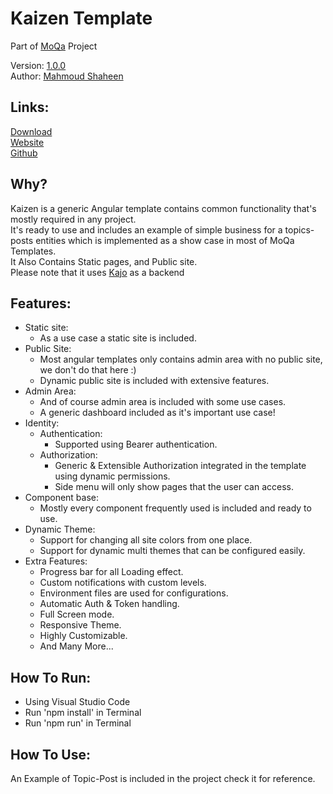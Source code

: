 # Kaizen Template

Part of [MoQa](https://moqa.moshaheen.com/) Project  

Version: [1.0.0](https://github.com/Moqa-Dev/Kaizen/releases/tag/1.0.0)  
Author: [Mahmoud Shaheen](https://www.moshaheen.com/)
## Links:
[Download](https://github.com/Moqa-Dev/Kaizen/archive/refs/tags/1.0.0.zip)  
[Website](https://moqa.moshaheen.com/Kaizen/)  
[Github](https://github.com/Moqa-Dev/Kaizen/)  

## Why?
 Kaizen is a generic Angular template contains common functionality that's mostly required in any project.  
It's ready to use and includes an example of simple business for a topics-posts entities which is implemented as a show case in most of MoQa Templates.  
It Also Contains Static pages, and Public site.  
Please note that it uses [Kajo](https://moqa.moshaheen.com/Kajo/) as a backend

## Features:
* Static site:
    * As a use case a static site is included.
* Public Site:
    * Most angular templates only contains admin area with no public site, we don't do that here :) 
    * Dynamic public site is included with extensive features.
* Admin Area:
    * And of course admin area is included with some use cases.
    * A generic dashboard included as it's important use case!
* Identity: 
    * Authentication:
        * Supported using Bearer authentication.
    * Authorization:
        * Generic & Extensible Authorization integrated in the template using dynamic permissions.
        * Side menu will only show pages that the user can access.
* Component base:
    * Mostly every component frequently used is included and ready to use.
* Dynamic Theme:
    * Support for changing all site colors from one place.
    * Support for dynamic multi themes that can be configured easily.
* Extra Features:
    * Progress bar for all Loading effect.
    * Custom notifications with custom levels.
    * Environment files are used for configurations.
    * Automatic Auth & Token handling.
    * Full Screen mode.
    * Responsive Theme.
    * Highly Customizable.
    * And Many More...

## How To Run:
* Using Visual Studio Code
* Run 'npm install' in Terminal
* Run 'npm run' in Terminal

## How To Use:
An Example of Topic-Post is included in the project check it for reference.
